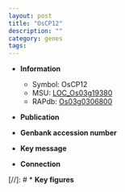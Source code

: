 ```yaml
---
layout: post
title: "OsCP12"
description: ""
category: genes
tags: 
---
```


* **Information**  
    + Symbol: OsCP12  
    + MSU: [LOC_Os03g19380](http://rice.uga.edu/cgi-bin/ORF_infopage.cgi?orf=LOC_Os03g19380)  
    + RAPdb: [Os03g0306800](http://rapdb.dna.affrc.go.jp/viewer/gbrowse_details/irgsp1?name=Os03g0306800)  

* **Publication**  

* **Genbank accession number**  

* **Key message**  

* **Connection**  

[//]: # * **Key figures**  


